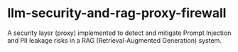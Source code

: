 # llm-security-and-rag-proxy-firewall
A security layer (proxy) implemented to detect and mitigate Prompt Injection and PII leakage risks in a RAG (Retrieval-Augmented Generation) system.
